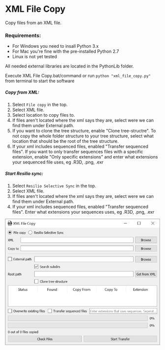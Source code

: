 # XML File Copy
Copy files from an XML file.

### Requirements:
* For Windows you need to insall Python 3.x
* For Mac you're fine with the pre-installed Python 2.7
* Linux is not yet tested

All needed external libraries are located in the PythonLib folder.

Execute XML File Copy.bat/command or run `python "xml_file_copy.py"` from terminal to start the software

##### Copy from XML:
1. Select `File copy` in the top.
2. Select XML file.
3. Select location to copy files to.
4. If files aren\'t located where the xml says they are, select were we can find them under External path.
5. If you want to clone the tree structure, enable "Clone tree-structre".
	To not copy the whole folder structure to your tree structure, select what location that should be the root of the tree structure.
6. If your xml includes sequenced files, enabled "Transfer sequenced files".
	If you want to only transfer sequences files with a specific extension, enable "Only specific extensions" and enter what extensions your sequenced file uses, eg .R3D, .png, .exr

##### Start Resilio sync:
1. Select `Resilio Selective Sync` in the top.
2. Select XML file.
3. If files aren\'t located where the xml says they are, select were we can find them under External path.
4. If your xml includes sequenced files, enabled "Transfer sequenced files".
	Enter what extensions your sequences uses, eg .R3D, .png, .exr

![GUI](/extra/gui.jpg)